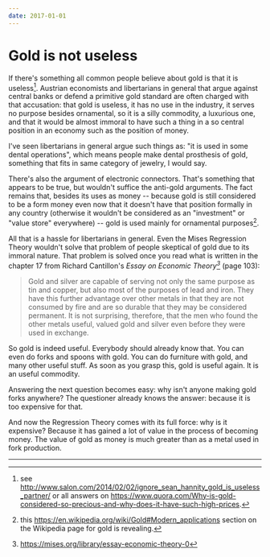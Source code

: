```yaml
---
date: 2017-01-01
---
```


# Gold is not useless

If there's something all common people believe about gold is that it is useless[^1]. Austrian economists and libertarians in general that argue against central banks or defend a primitive gold standard are often charged with that accusation: that gold is useless, it has no use in the industry, it serves no purpose besides ornamental, so it is a silly commodity, a luxurious one, and that it would be almost immoral to have such a thing in a so central position in an economy such as the position of money.

I've seen libertarians in general argue such things as: "it is used in some dental operations", which means people make dental prosthesis of gold, something that fits in same category of jewelry, I would say.

There's also the argument of electronic connectors. That's something that appears to be true, but wouldn't suffice the anti-gold arguments. The fact remains that, besides its uses as money -- because gold is still considered to be a form money even now that it doesn't have that position formally in any country (otherwise it wouldn't be considered as an "investment" or "value store" everywhere) -- gold is used mainly for ornamental purposes[^2].

All that is a hassle for libertarians in general. Even the Mises Regression Theory wouldn't solve that problem of people skeptical of gold due to its immoral nature. That problem is solved once you read what is written in the chapter 17 from Richard Cantillon's _Essay on Economic Theory[^3]_ (page 103):

> Gold and silver are capable of serving not only the same purpose as tin and copper, but also most of the purposes of lead and iron. They have this further advantage over other metals in that they are not consumed by fire and are so durable that they may be considered permanent. It is not surprising, therefore, that the men who found the other metals useful, valued gold and silver even before they were used in exchange.

So gold is indeed useful. Everybody should already know that. You can even do forks and spoons with gold. You can do furniture with gold, and many other useful stuff. As soon as you grasp this, gold is useful again. It is an useful commodity.

Answering the next question becomes easy: why isn't anyone making gold forks anywhere? The questioner already knows the answer: because it is too expensive for that.

And now the Regression Theory comes with its full force: why is it expensive? Because it has gained a lot of value in the process of becoming money. The value of gold as money is much greater than as a metal used in fork production.

---

[^1]: see http://www.salon.com/2014/02/02/ignore_sean_hannity_gold_is_useless_partner/ or all answers on https://www.quora.com/Why-is-gold-considered-so-precious-and-why-does-it-have-such-high-prices.
[^2]: this https://en.wikipedia.org/wiki/Gold#Modern_applications section on the Wikipedia page for gold is revealing.
[^3]: https://mises.org/library/essay-economic-theory-0
